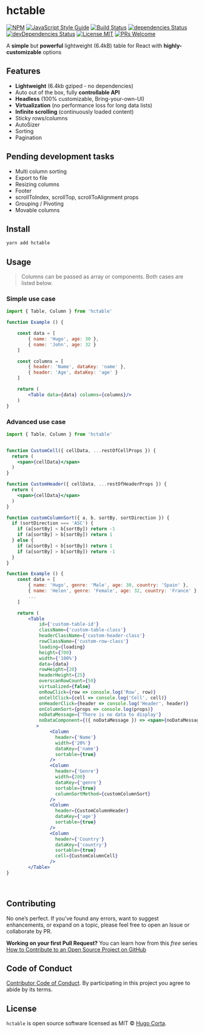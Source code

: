 
# hctable

  [![NPM](https://img.shields.io/npm/v/react-table.svg)](https://www.npmjs.com/package/react-table)
  [![JavaScript Style Guide](https://img.shields.io/badge/code_style-standard-brightgreen.svg)](https://standardjs.com)
  [![Build Status](https://travis-ci.com/hcorta/react-table.svg?branch=master)](https://travis-ci.com/hcorta/react-table)
  [![dependencies Status](https://david-dm.org/hcorta/react-table/status.svg)](https://david-dm.org/hcorta/react-table)
  [![devDependencies Status](https://david-dm.org/hcorta/react-table/dev-status.svg)](https://david-dm.org/hcorta/react-table?type=dev)
  [![License MIT](https://img.shields.io/badge/license-MIT-blue.svg)](https://opensource.org/licenses/MIT)
  [![PRs Welcome](https://img.shields.io/badge/PRs-welcome-brightgreen.svg)](http://makeapullrequest.com)


<p>A <strong>simple</strong> but <strong>powerful</strong> lightweight (6.4kB) table for React with <strong>highly-customizable</strong> options</p>



## Features

* **Lightweight** (6.4kb gziped - no dependencies)
* Auto out of the box, fully **controllable API**
* **Headless** (100% customizable, Bring-your-own-UI)
* **Virtualization** (no performance loss for long data lists)
* **Infinite scrolling** (continuously loaded content)
* Sticky rows/columns
* AutoSizer
* Sorting
* Pagination



## Pending development tasks

* Multi column sorting
* Export to file
* Resizing columns
* Footer
* scrollToIndex, scrollTop, scrollToAlignment props
* Grouping / Pivoting
* Movable columns




## Install

```bash
yarn add hctable
```

## Usage
> Columns can be passed as array or components. Both cases are listed below.

### Simple use case

```jsx
import { Table, Column } from 'hctable'

function Example () {

    const data = [
        { name: 'Hugo', age: 30 },
        { name: 'John', age: 32 }
    ]

    const columns = [
        { header: 'Name', dataKey: 'name' },
        { header: 'Age', dataKey: 'age' }
    ]

    return (
        <Table data={data} columns={columns}/>
    )         
}
```

### Advanced use case

```jsx
import { Table, Column } from 'hctable'


function CustomCell({ cellData, ...restOfCellProps }) {
  return (
    <span>{cellData}</span>
  )
}

function CustomHeader({ cellData, ...restOfHeaderProps }) {
  return (
    <span>{cellData}</span>
  )
}

function customColumnSort({ a, b, sortBy, sortDirection }) {
  if (sortDirection === 'ASC') {
    if (a[sortBy] < b[sortBy]) return -1
    if (a[sortBy] > b[sortBy]) return 1
  } else {
    if (a[sortBy] < b[sortBy]) return 1
    if (a[sortBy] > b[sortBy]) return -1
  }
}

function Example () {
    const data = [
        { name: 'Hugo', genre: 'Male', age: 30, country: 'Spain' },
        { name: 'Helen', genre: 'Female', age: 32, country: 'France' },
        ...
    ]

    return (
        <Table
            id={'custom-table-id'}
            className={'custom-table-class'}
            headerClassName={'custom-header-class'}
            rowClassName={'custom-row-class'}
            loading={loading}
            height={700}
            width={'100%'}
            data={data}
            rowHeight={20}
            headerHeight={25}
            overscanRowCount={50}
            virtualized={false}
            onRowClick={row => console.log('Row', row)}
            onCellClick={cell => console.log('Cell', cell)}
            onHeaderClick={header => console.log('Header', header)}
            onColumnSort={props => console.log(props)}
            noDataMessage={'There is no data to display'}
            noDataComponent={({ noDataMessage }) => <span>{noDataMessage}</span>}
           >
                <Column
                  header={'Name'}
                  width={'20%'}
                  dataKey={'name'}
                  sortable={true}
                />
                <Column
                  header={'Genre'}
                  width={200}
                  dataKey={'genre'}
                  sortable={true}
                  columnSortMethod={customColumnSort}
                />
                <Column
                  header={CustomColumnHeader}
                  dataKey={'age'}
                  sortable={true}
                />
                <Column
                  header={'Country'}
                  dataKey={'country'}
                  sortable={true}
                  cell={CustomColumnCell}
                />
        </Table>
}

```

<br>

## Contributing

No one’s perfect. If you’ve found any errors, want to suggest enhancements, or expand on a topic, please feel free to open an Issue or collaborate by PR.

**Working on your first Pull Request?** You can learn how from this *free* series [How to Contribute to an Open Source Project on GitHub](https://egghead.io/series/how-to-contribute-to-an-open-source-project-on-github)


## Code of Conduct

[Contributor Code of Conduct](public/docs/CODE_OF_CONDUCT.md). By participating in this project you agree to abide by its terms.


## License

`hctable` is open source software licensed as MIT © [Hugo Corta](https://github.com/hcorta).
